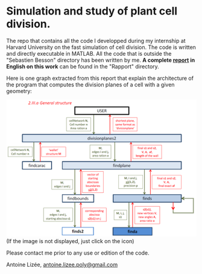 Simulation and study of plant cell division.
=======

The repo that contains all the code I developped during my internship at Harvard University on the fast simulation of cell division.
The code is written and directly executable in MATLAB. All the code that is outside the "Sebastien Besson" directory has been written by me.
**A complete [report](https://github.com/antoine-lizee/Harvard/raw/master/Rapport/manuscrit%20rapport/rapport%202.pdf) in English on this work** can be found in the "Rapport" directory.

Here is one graph extracted from this report that explain the architecture of the program that computes the division planes of a cell with a given geometry:

![Unable to display...](https://github.com/antoine-lizee/Harvard/blob/master/ProgI_architecture.png) (If the image is not displayed, just click on the icon)

Please contact me prior to any use or edition of the code.

Antoine Lizée, antoine.lizee.poly@gmail.com